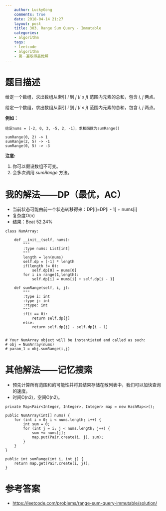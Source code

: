 ```yaml
---
    author: LuckyGong
    comments: true
    date: 2018-04-14 21:27
    layout: post
    title: 303. Range Sum Query - Immutable
    categories:
    - algorithm
    tags:
    - leetcode
    - algorithm
    - 第一遍取得最优解
---
```


# 题目描述

给定一个数组，求出数组从索引 *i* 到 *j*  (*i* ≤ *j*) 范围内元素的总和，包含 *i,  j* 两点。

给定一个数组，求出数组从索引 *i* 到 *j*  (*i* ≤ *j*) 范围内元素的总和，包含 *i,  j* 两点。

**例如：**

```
给定nums = [-2, 0, 3, -5, 2, -1]，求和函数为sumRange()

sumRange(0, 2) -> 1
sumRange(2, 5) -> -1
sumRange(0, 5) -> -3
```

**注意:**

1. 你可以假设数组不可变。
2. 会多次调用 *sumRange* 方法。

# 我的解法——DP（最优，AC）

- 当前状态可能由前一个状态转移得来：DP[i]=DP[i - 1] + nums[i]
- 复杂度O(n)
- 结果：Beat 52.24%

```
class NumArray:

    def __init__(self, nums):
        """
        :type nums: List[int]
        """
        length = len(nums)
        self.dp = [-1] * length
        if(length != 0):
            self.dp[0] = nums[0]
        for i in range(1,length):
            self.dp[i] = nums[i] + self.dp[i - 1]
        
    def sumRange(self, i, j):
        """
        :type i: int
        :type j: int
        :rtype: int
        """
        if(i == 0):
            return self.dp[j]
        else:
            return self.dp[j] - self.dp[i - 1]


# Your NumArray object will be instantiated and called as such:
# obj = NumArray(nums)
# param_1 = obj.sumRange(i,j)
```

# 其他解法——记忆搜索

- 预先计算所有范围和的可能性并将其结果存储在散列表中，我们可以加快查询的速度。
- 时间O(n2)，空间O(n2)。

```
private Map<Pair<Integer, Integer>, Integer> map = new HashMap<>();

public NumArray(int[] nums) {
    for (int i = 0; i < nums.length; i++) {
        int sum = 0;
        for (int j = i; j < nums.length; j++) {
            sum += nums[j];
            map.put(Pair.create(i, j), sum);
        }
    }
}

public int sumRange(int i, int j) {
    return map.get(Pair.create(i, j));
}
```

# 参考答案

- https://leetcode.com/problems/range-sum-query-immutable/solution/

